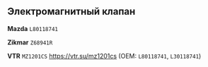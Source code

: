 ## Электромагнитный клапан

__Mazda__ `L80118741`

__Zikmar__ `Z68941R`

__VTR__ `MZ1201CS` https://vtr.su/mz1201cs (OEM: `L80118741`, `L30118741`)